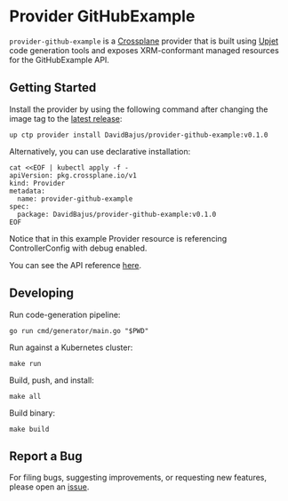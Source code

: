 # Provider GitHubExample

`provider-github-example` is a [Crossplane](https://crossplane.io/) provider that
is built using [Upjet](https://github.com/upbound/upjet) code
generation tools and exposes XRM-conformant managed resources for the
GitHubExample API.

## Getting Started

Install the provider by using the following command after changing the image tag
to the [latest release](https://marketplace.upbound.io/providers/DavidBajus/provider-github-example):
```
up ctp provider install DavidBajus/provider-github-example:v0.1.0
```

Alternatively, you can use declarative installation:
```
cat <<EOF | kubectl apply -f -
apiVersion: pkg.crossplane.io/v1
kind: Provider
metadata:
  name: provider-github-example
spec:
  package: DavidBajus/provider-github-example:v0.1.0
EOF
```

Notice that in this example Provider resource is referencing ControllerConfig with debug enabled.

You can see the API reference [here](https://doc.crds.dev/github.com/DavidBajus/provider-github-example).

## Developing

Run code-generation pipeline:
```console
go run cmd/generator/main.go "$PWD"
```

Run against a Kubernetes cluster:

```console
make run
```

Build, push, and install:

```console
make all
```

Build binary:

```console
make build
```

## Report a Bug

For filing bugs, suggesting improvements, or requesting new features, please
open an [issue](https://github.com/DavidBajus/provider-github-example/issues).

